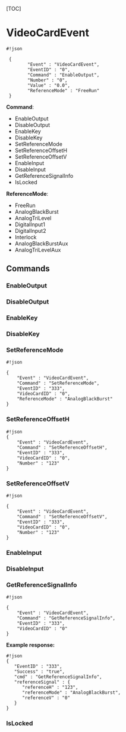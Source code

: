 [TOC]

# VideoCardEvent

```
#!json

 {
        "Event" : "VideoCardEvent",
        "EventID" : "0",
        "Command" : "EnableOutput",
        "Number" : "0",
        "Value" : "0.0",
        "ReferenceMode" : "FreeRun"
 }
```


**Command**:

-   EnableOutput
-   DisableOutput
-   EnableKey
-   DisableKey
-   SetReferenceMode
-   SetReferenceOffsetH
-   SetReferenceOffsetV
-   EnableInput
-   DisableInput
-   GetReferenceSignalInfo
-   IsLocked

**ReferenceMode**:

-   FreeRun
-   AnalogBlackBurst
-   AnalogTriLevel
-   DigitalInput1
-   DigitalInput2
-   Interlock
-   AnalogBlackBurstAux
-   AnalogTriLevelAux

## Commands

### EnableOutput
### DisableOutput
### EnableKey
### DisableKey
### SetReferenceMode


```
#!json

{
	"Event" : "VideoCardEvent",
	"Command" : "SetReferenceMode",
	"EventID" : "333",
    "VideoCardID" : "0",
    "ReferenceMode" : "AnalogBlackBurst"
}
```

### SetReferenceOffsetH


```
#!json
{
	"Event" : "VideoCardEvent",
	"Command" : "SetReferenceOffsetH",
	"EventID" : "333",
    "VideoCardID" : "0",
    "Number" : "123"
}

```


### SetReferenceOffsetV


```
#!json

{
	"Event" : "VideoCardEvent",
	"Command" : "SetReferenceOffsetV",
	"EventID" : "333",
    "VideoCardID" : "0",
    "Number" : "123"
}
```


### EnableInput
### DisableInput
### GetReferenceSignalInfo


```
#!json

{
	"Event" : "VideoCardEvent",
	"Command" : "GetReferenceSignalInfo",
	"EventID" : "333",
    "VideoCardID" : "0"
}
```

**Example response:**


```
#!json
{
   "EventID" : "333",
   "Success" : "true",
   "cmd" : "GetReferenceSignalInfo",
   "referenceSignal" : {
      "referenceH" : "123",
      "referenceMode" : "AnalogBlackBurst",
      "referenceV" : "0"
   }
}
```



### IsLocked